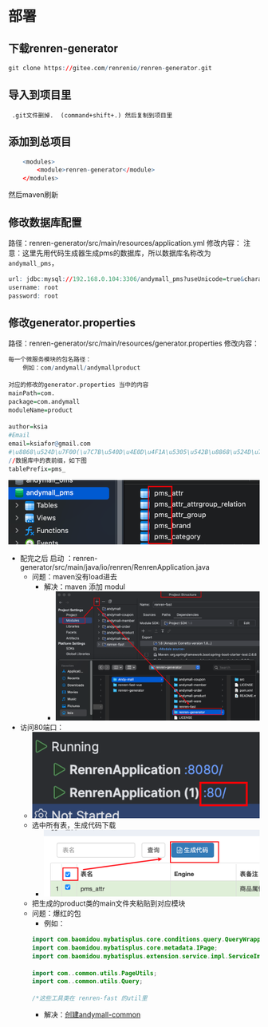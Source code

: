 # 部署
## 下载renren-generator
```r
git clone https://gitee.com/renrenio/renren-generator.git
```
## 导入到项目里
     .git文件删掉.  (command+shift+.) 然后复制到项目里
## 添加到总项目

```r
	<modules>
		<module>renren-generator</module>
	</modules>
```
然后maven刷新
## 修改数据库配置

路径：renren-generator/src/main/resources/application.yml
修改内容：
	注意：这里先用代码生成器生成pms的数据库，所以数据库名称改为`andymall_pms`，
```r
url: jdbc:mysql://192.168.0.104:3306/andymall_pms?useUnicode=true&characterEncoding=UTF-8&useSSL=false&serverTimezone=Asia/Shanghai
username: root
password: root
```

## 修改generator.properties

路径：renren-generator/src/main/resources/generator.properties
修改内容：
```r
每一个微服务模块的包名路径：
	例如：com/andymall/andymallproduct

对应的修改的generator.properties 当中的内容
mainPath=com. 
package=com.andymall
moduleName=product

author=ksia  
#Email  
email=ksiafor@gmail.com  
#\u8868\u524D\u7F00(\u7C7B\u540D\u4E0D\u4F1A\u5305\u542B\u8868\u524D\u7F00)  
//数据库中的表前缀，如下图
tablePrefix=pms_

```
![](课程&笔记/技术栈/尚硅谷/谷粒商城/步骤与问题/imgs/Pasted%20image%2020230819212023.png)

- 配完之后 启动 ：renren-generator/src/main/java/io/renren/RenrenApplication.java
	- 问题：maven没有load进去
		- 解决：maven 添加 modul
			- ![](Pasted%20image%2020230819225803.png)
- 访问80端口：
	- ![](Pasted%20image%2020230819230720.png)
	- 选中所有表，生成代码下载
		- ![](Pasted%20image%2020230819230815.png)
	- 把生成的product类的main文件夹粘贴到对应模块
	- 问题：爆红的包
		- 例如：
		``` java
		import com.baomidou.mybatisplus.core.conditions.query.QueryWrapper;
		import com.baomidou.mybatisplus.core.metadata.IPage;
		import com.baomidou.mybatisplus.extension.service.impl.ServiceImpl;
		
		import com..common.utils.PageUtils;
		import com..common.utils.Query;
		
		/*这些工具类在 renren-fast 的util里
		```
		- 解决：[创建andymall-common](创建andymall-common.md)
